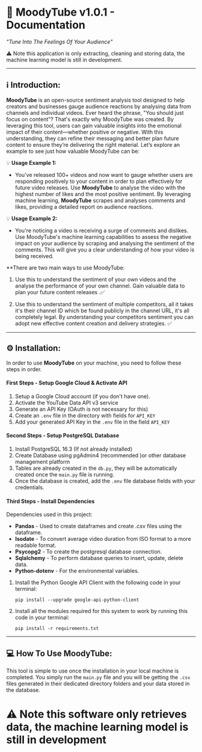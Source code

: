 # 🎥 MoodyTube v1.0.1 - Documentation

*"Tune Into The Feelings Of Your Audience"*

⚠️ Note this application is only extracting, cleaning and storing data, the machine learning model is still in development.

________________________________________________________________________

##  ℹ️ Introduction:

**MoodyTube** is an open-source sentiment analysis tool designed to help creators and businesses gauge audience reactions by analysing data from channels and individual videos. Ever heard the phrase, "You should just focus on content"? That's exactly why MoodyTube was created. By leveraging this tool, users can gain valuable insights into the emotional impact of their content—whether positive or negative. With this understanding, they can refine their messaging and better plan future content to ensure they’re delivering the right material. Let’s explore an example to see just how valuable MoodyTube can be:

💡 **Usage  Example 1:**

- You've released 100+ videos and now want to gauge whether users are responding positively to your content in order to plan effectively for future video releases. Use **MoodyTube** to analyse the video with the highest number of likes and the most positive sentiment. By leveraging machine learning, **MoodyTube** scrapes and analyses comments and likes, providing a detailed report on audience reactions.

💡 **Usage  Example 2:**

- You're noticing a video is receiving a surge of comments and dislikes. Use MoodyTube's machine learning capabilities to assess the negative impact on your audience by scraping and analysing the sentiment of the comments. This will give you a clear understanding of how your video is being received. 

**There are two main ways to use MoodyTube:

1. Use this to understand the sentiment of your own videos and the analyse the performance of your own channel. Gain valuable data to plan your future content releases .✅

2. Use this to understand the sentiment of multiple competitors, all it takes it's their channel ID which be found publicly in the channel URL, it's all completely legal. By understanding your competitors sentiment you can adopt new effective content creation and delivery strategies. ✅

________________________________________________________________________

##  ⚙️ Installation:

In order to use **MoodyTube** on your machine, you need to follow these steps in order.
#### First Steps - Setup Google Cloud & Activate API

1. Setup a Google Cloud account (if you don't have one).
2. Activate the YouTube Data API v3 service
3. Generate an API Key (OAuth is not necessary for this)
4. Create an `.env` file in the directory with fields for `API_KEY`
5. Add your generated API Key in the `.env` file in the field `API_KEY`

#### Second Steps - Setup PostgreSQL Database

1. Install PostgreSQL 16.3 (If not already installed)
2. Create Database using pgAdmin4 (recommended )or other database management platform
3. Tables are already created in the `db.py`, they will be automatically created once the `main.py` file is running.
4. Once the database is created, add the `.env` file database fields with your credentials.

#### Third Steps - Install  Dependencies

Dependencies used in this project:
 - **Pandas** - Used to create dataframes and create .csv files using the dataframe.
 - **Isodate** - To convert average video duration from ISO format to a more readable format.
 - **Psycopg2** - To create the postgresql database connection.
 - **Sqlalchemy** - To perform database queries to insert, update, delete data.
 - **Python-dotenv** - For the environmental variables.

1. Install the Python Google API Client with the following code in your terminal:

	`pip install --upgrade google-api-python-client`

2. Install all the modules required for this system to work by running this code in your terminal:

	`pip install -r requirements.txt`
	

________________________________________________________________________

##  💻 How To Use MoodyTube:

This tool is simple to use once the installation in your local machine is completed. You simply run the `main.py` file and you will be getting the `.csv` files generated in their dedicated directory folders and your data stored in the database.

#  ⚠️ Note this software only retrieves data, the machine learning model is still in development
